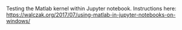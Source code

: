 Testing the Matlab kernel within Jupyter notebook. Instructions here: https://walczak.org/2017/07/using-matlab-in-jupyter-notebooks-on-windows/